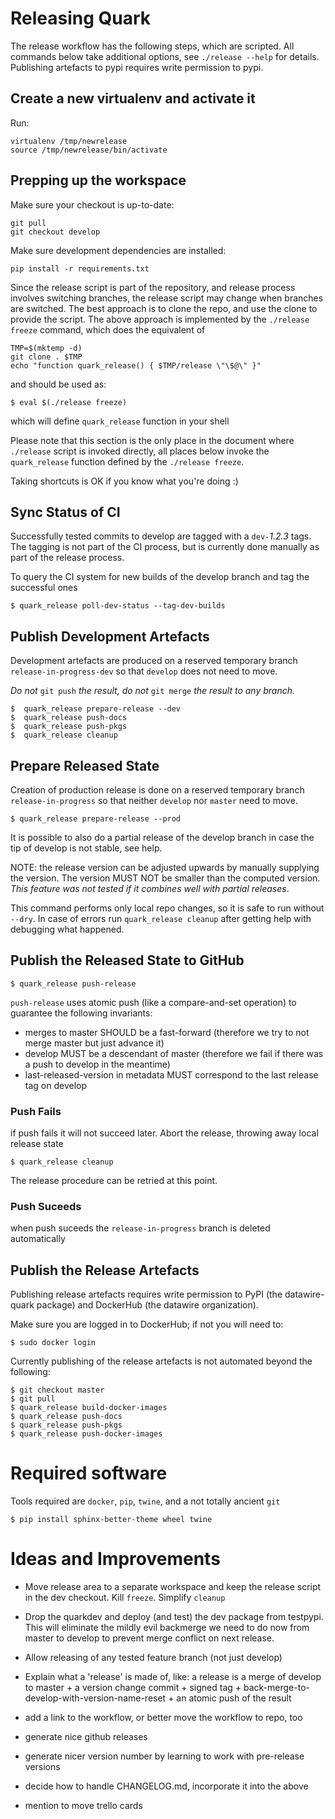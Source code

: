 # Releasing Quark #

The release workflow has the following steps, which are scripted.  All
commands below take additional options, see `./release --help` for
details.  Publishing artefacts to pypi requires write permission to
pypi.

## Create a new virtualenv and activate it ##

Run:

    virtualenv /tmp/newrelease
    source /tmp/newrelease/bin/activate

## Prepping up the  workspace ##

Make sure your checkout is up-to-date:

    git pull
    git checkout develop

Make sure development dependencies are installed:

    pip install -r requirements.txt

Since the release script is part of the repository, and release process
involves switching branches, the release script may change when
branches are switched. The best approach is to clone the repo, and use
the clone to provide the script.  The above approach is implemented by
the `./release freeze` command, which does the equivalent of

    TMP=$(mktemp -d)
    git clone . $TMP
    echo "function quark_release() { $TMP/release \"\$@\" }"

and should be used as:

    $ eval $(./release freeze)

which will define `quark_release` function in your shell

Please note that this section is the only place in the document where
`./release` script is invoked directly, all places below invoke the
`quark_release` function defined by the `./release freeze`.

Taking shortcuts is OK if you know what you're doing :)

## Sync Status of CI ##

Successfully tested commits to develop are tagged with a `dev-`_1.2.3_
tags. The tagging is not part of the CI process, but is currently done
manually as part of the release process.

To query the CI system for new builds of the develop branch and tag the successful ones

    $ quark_release poll-dev-status --tag-dev-builds

## Publish Development Artefacts ##

Development artefacts are produced on a reserved temporary branch
`release-in-progress-dev` so that `develop` does not need to move.

*Do not* `git push` *the result, do not* `git merge` *the result to any branch.*

    $  quark_release prepare-release --dev
    $  quark_release push-docs
    $  quark_release push-pkgs
    $  quark_release cleanup


## Prepare Released State ##

Creation of production release is done on a reserved temporary branch
`release-in-progress` so that neither `develop` nor `master` need to
move.

    $ quark_release prepare-release --prod

It is possible to also do a partial release of the
develop branch in case the tip of develop is not stable, see help.

NOTE: the release version can be adjusted upwards by manually
supplying the version. The version MUST NOT be smaller than the
computed version. *This feature was not tested if it combines well with
partial releases*.

This command performs only local repo changes, so it is safe to run
without `--dry`. In case of errors run `quark_release cleanup` after
getting help with debugging what happened.


## Publish the Released State to GitHub ##

    $ quark_release push-release

`push-release` uses atomic push (like a compare-and-set operation) to
guarantee the following invariants:
- merges to master SHOULD be a fast-forward (therefore we try to not
merge master but just advance it)
- develop MUST be a descendant of master (therefore we fail if there
was a push to develop in the meantime)
- last-released-version in metadata MUST correspond to the last
release tag on develop

### Push Fails ###

if push fails it will not succeed later. Abort the release, throwing
away local release state

    $ quark_release cleanup

The release procedure can be retried at this point.

### Push Suceeds ###

when push suceeds the `release-in-progress` branch is deleted automatically

## Publish the Release Artefacts ##

Publishing release artefacts requires write permission to PyPI (the
datawire-quark package) and DockerHub (the datawire organization).

Make sure you are logged in to DockerHub; if not you will need to:

    $ sudo docker login

Currently publishing of the release artefacts is not automated beyond
the following:

    $ git checkout master
    $ git pull
    $ quark_release build-docker-images
    $ quark_release push-docs
    $ quark_release push-pkgs
    $ quark_release push-docker-images

# Required software #

Tools required are `docker`, `pip`, `twine`, and a not totally ancient `git`

    $ pip install sphinx-better-theme wheel twine

# Ideas and Improvements #

- Move release area to a separate workspace and keep the release
   script in the dev checkout. Kill `freeze`. Simplify `cleanup`

- Drop the quarkdev and deploy (and test) the dev package from
  testpypi. This will eliminate the mildly evil backmerge we need to
  do now from master to develop to prevent merge conflict on next
  release.

- Allow releasing of any tested feature branch (not just develop)

- Explain what a 'release' is made of, like:
  a release is a merge of develop to master + a version change
  commit + signed tag + back-merge-to-develop-with-version-name-reset +
  an atomic push of the result

- add a link to the workflow, or better move the workflow to repo, too

- generate nice github releases

- generate nicer version number by learning to work with pre-release
versions

- decide how to handle CHANGELOG.md, incorporate it into the above

- mention to move trello cards
